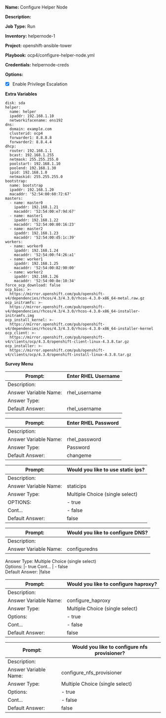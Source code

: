 **Name:** Configure Helper Node  

**Description:**  

**Job Type:**  Run

**Inventory:**  helpernode-1

**Project:**  openshift-ansible-tower

**Playbook:** ocp4/configure-helper-node.yml

**Credentials:** helpernode-creds

**Options:**  
- [x] Enable Privilege Escalation

**Extra Variables**
```
disk: sda
helper:
  name: helper
  ipaddr: 192.168.1.10
  networkifacename: ens192
dns:
  domain: example.com
  clusterid: ocp4
  forwarder1: 8.8.8.8
  forwarder2: 8.8.4.4
dhcp:
  router: 192.168.1.1
  bcast: 192.168.1.255
  netmask: 255.255.255.0
  poolstart: 192.168.1.10
  poolend: 192.168.1.30
  ipid: 192.168.1.0
  netmaskid: 255.255.255.0
bootstrap:
  name: bootstrap
  ipaddr: 192.168.1.20
  macaddr: '52:54:00:60:72:67'
masters:
  - name: master0
    ipaddr: 192.168.1.21
    macaddr: '52:54:00:e7:9d:67'
  - name: master1
    ipaddr: 192.168.1.22
    macaddr: '52:54:00:80:16:23'
  - name: master2
    ipaddr: 192.168.1.23
    macaddr: '52:54:00:d5:1c:39'
workers:
  - name: worker0
    ipaddr: 192.168.1.24
    macaddr: '52:54:00:f4:26:a1'
  - name: worker1
    ipaddr: 192.168.1.25
    macaddr: '52:54:00:82:90:00'
  - name: worker2
    ipaddr: 192.168.1.26
    macaddr: '52:54:00:8e:10:34'
force_ocp_download: false
ocp_bios: >-
  https://mirror.openshift.com/pub/openshift-v4/dependencies/rhcos/4.3/4.3.0/rhcos-4.3.0-x86_64-metal.raw.gz
ocp_initramfs: >-
  https://mirror.openshift.com/pub/openshift-v4/dependencies/rhcos/4.3/4.3.0/rhcos-4.3.0-x86_64-installer-initramfs.img
ocp_install_kernel: >-
  https://mirror.openshift.com/pub/openshift-v4/dependencies/rhcos/4.3/4.3.0/rhcos-4.3.0-x86_64-installer-kernel
ocp_client: >-
  https://mirror.openshift.com/pub/openshift-v4/clients/ocp/4.3.0/openshift-client-linux-4.3.8.tar.gz
ocp_installer: >-
  https://mirror.openshift.com/pub/openshift-v4/clients/ocp/4.3.0/openshift-install-linux-4.3.8.tar.gz
```

**Survey Menu**  

Prompt:  |   Enter RHEL Username  
--|--
Description:  |  
Answer Variable Name:  |  rhel_username
Answer Type:   |  
Default Answer: | rhel_username


Prompt: | Enter RHEL Password  
--|--
Description:  |   
Answer Variable Name:  | rhel_password  
Answer Type:  | Password  
Default Answer: |changeme    

Prompt:| Would you like to use static ips?  
--|--
Description:  |
Answer Variable Name: |staticips  
Answer Type: | Multiple Choice (single select)  
OPTIONS:  | - true  
Cont... | - false  
Default Answer: | false


Prompt: |  Would you like to configure DNS?  
--|--  
Description: |
Answer Variable Name:  | configuredns  
Answer Type: Multiple Choice (single select)   
Options: |- true
Cont...     |  - false  
Default Answer: |false  

Prompt: | Would you like to configure haproxy?  
--|--
Description: |
Answer Variable Name: | configure_haproxy  
Answer Type: | Multiple Choice (single select)   
Options: |- true  
Cont... | - false  
Default Answer: | false  

Prompt: |  Would you like to configure nfs provisioner?
--|--
Description: |
Answer Variable Name: | configure_nfs_provisioner  
Answer Type: | Multiple Choice (single select)   
Options: |- true  
Cont... | - false  
Default Answer: | false  
